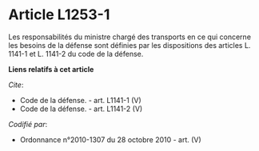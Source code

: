 # Article L1253-1

Les responsabilités du ministre chargé des transports en ce qui concerne les besoins de la défense sont définies par les
dispositions des articles L. 1141-1 et L. 1141-2 du code de la défense.

**Liens relatifs à cet article**

_Cite_:

  - Code de la défense. - art. L1141-1 (V)
  - Code de la défense. - art. L1141-2 (V)

_Codifié par_:

  - Ordonnance n°2010-1307 du 28 octobre 2010 - art. (V)
